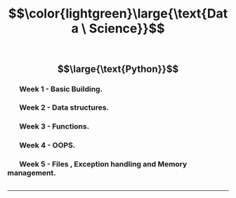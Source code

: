 # $$\color{lightgreen}\large{\text{Data \ Science}}$$


## $~~~~~~$ $$\large{\text{Python}}$$
### $~~~~~~$ Week 1 - Basic Building.
### $~~~~~~$ Week 2 - Data structures.
### $~~~~~~$ Week 3 - Functions.
### $~~~~~~$ Week 4 - OOPS.
### $~~~~~~$ Week 5 - Files , Exception handling and Memory management.

##


---
